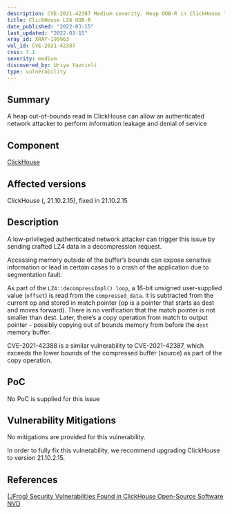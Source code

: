 ```yaml
---
description: CVE-2021-42387 Medium severity. Heap OOB-R in ClickHouse leads to information leakage and denial of service
title: ClickHouse LZ4 OOB-R
date_published: "2022-03-15"
last_updated: "2022-03-15"
xray_id: XRAY-199963
vul_id: CVE-2021-42387
cvss: 7.1
severity: medium
discovered_by: Uriya Yavnieli
type: vulnerability
---
```

## Summary
A heap out-of-bounds read in ClickHouse can allow an authenticated network attacker to perform information leakage and denial of service



## Component

[ClickHouse](https://clickhouse.com/)



## Affected versions

ClickHouse (, 21.10.2.15), fixed in 21.10.2.15



## Description

A low-privileged authenticated network attacker can trigger this issue by sending crafted LZ4 data in a decompression request.

Accessing memory outside of the buffer’s bounds can expose sensitive information or lead in certain cases to a crash of the application due to segmentation fault.

As part of the `LZ4::decompressImpl() loop`, a 16-bit unsigned user-supplied value (`offset`) is read from the `compressed_data`. it is subtracted from the current op and stored in match pointer (op is a pointer that starts as dest and moves forward). There is no verification that the match pointer is not smaller than dest. Later, there’s a copy operation from match to output pointer - possibly copying out of bounds memory from before the `dest` memory buffer.

CVE-2021-42388 is a similar vulnerability to CVE-2021-42387, which exceeds the lower bounds of the compressed buffer (source) as part of the copy operation.



## PoC

No PoC is supplied for this issue



## Vulnerability Mitigations

No mitigations are provided for this vulnerability.

In order to fully fix this vulnerability, we recommend upgrading ClickHouse to version 21.10.2.15.



## References

[(JFrog) Security Vulnerabilities Found in ClickHouse Open-Source Software](https://jfrog.com/blog/7-rce-and-dos-vulnerabilities-found-in-clickhouse-dbms)
[NVD](https://nvd.nist.gov/vuln/detail/CVE-2021-42387)